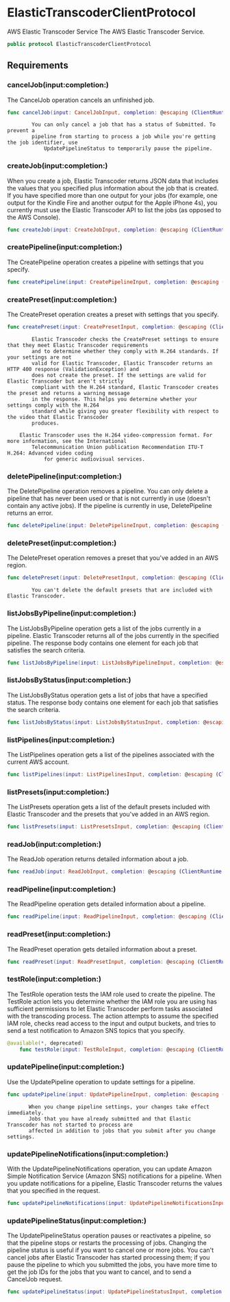 # ElasticTranscoderClientProtocol

<fullname>AWS Elastic Transcoder Service</fullname>
The AWS Elastic Transcoder Service.

``` swift
public protocol ElasticTranscoderClientProtocol 
```

## Requirements

### cancelJob(input:​completion:​)

The CancelJob operation cancels an unfinished job.

``` swift
func cancelJob(input: CancelJobInput, completion: @escaping (ClientRuntime.SdkResult<CancelJobOutputResponse, CancelJobOutputError>) -> Void)
```

``` 
        You can only cancel a job that has a status of Submitted. To prevent a
        pipeline from starting to process a job while you're getting the job identifier, use
            UpdatePipelineStatus to temporarily pause the pipeline.
```

### createJob(input:​completion:​)

When you create a job, Elastic Transcoder returns JSON data that includes the values that you specified
plus information about the job that is created.
If you have specified more than one output for your jobs (for example, one output for the
Kindle Fire and another output for the Apple iPhone 4s), you currently must use the Elastic Transcoder API to
list the jobs (as opposed to the AWS Console).

``` swift
func createJob(input: CreateJobInput, completion: @escaping (ClientRuntime.SdkResult<CreateJobOutputResponse, CreateJobOutputError>) -> Void)
```

### createPipeline(input:​completion:​)

The CreatePipeline operation creates a pipeline with settings that you specify.

``` swift
func createPipeline(input: CreatePipelineInput, completion: @escaping (ClientRuntime.SdkResult<CreatePipelineOutputResponse, CreatePipelineOutputError>) -> Void)
```

### createPreset(input:​completion:​)

The CreatePreset operation creates a preset with settings that you specify.

``` swift
func createPreset(input: CreatePresetInput, completion: @escaping (ClientRuntime.SdkResult<CreatePresetOutputResponse, CreatePresetOutputError>) -> Void)
```

``` 
        Elastic Transcoder checks the CreatePreset settings to ensure that they meet Elastic Transcoder requirements
        and to determine whether they comply with H.264 standards. If your settings are not
        valid for Elastic Transcoder, Elastic Transcoder returns an HTTP 400 response (ValidationException) and
        does not create the preset. If the settings are valid for Elastic Transcoder but aren't strictly
        compliant with the H.264 standard, Elastic Transcoder creates the preset and returns a warning message
        in the response. This helps you determine whether your settings comply with the H.264
        standard while giving you greater flexibility with respect to the video that Elastic Transcoder
        produces.

    Elastic Transcoder uses the H.264 video-compression format. For more information, see the International
        Telecommunication Union publication Recommendation ITU-T H.264: Advanced video coding
            for generic audiovisual services.
```

### deletePipeline(input:​completion:​)

The DeletePipeline operation removes a pipeline.
You can only delete a pipeline that has never been used or that is not currently in use
(doesn't contain any active jobs). If the pipeline is currently in use,
DeletePipeline returns an error.

``` swift
func deletePipeline(input: DeletePipelineInput, completion: @escaping (ClientRuntime.SdkResult<DeletePipelineOutputResponse, DeletePipelineOutputError>) -> Void)
```

### deletePreset(input:​completion:​)

The DeletePreset operation removes a preset that you've added in an AWS region.

``` swift
func deletePreset(input: DeletePresetInput, completion: @escaping (ClientRuntime.SdkResult<DeletePresetOutputResponse, DeletePresetOutputError>) -> Void)
```

``` 
        You can't delete the default presets that are included with Elastic Transcoder.
```

### listJobsByPipeline(input:​completion:​)

The ListJobsByPipeline operation gets a list of the jobs currently in a pipeline.
Elastic Transcoder returns all of the jobs currently in the specified pipeline. The response body contains
one element for each job that satisfies the search criteria.

``` swift
func listJobsByPipeline(input: ListJobsByPipelineInput, completion: @escaping (ClientRuntime.SdkResult<ListJobsByPipelineOutputResponse, ListJobsByPipelineOutputError>) -> Void)
```

### listJobsByStatus(input:​completion:​)

The ListJobsByStatus operation gets a list of jobs that have a specified status. The response
body contains one element for each job that satisfies the search criteria.

``` swift
func listJobsByStatus(input: ListJobsByStatusInput, completion: @escaping (ClientRuntime.SdkResult<ListJobsByStatusOutputResponse, ListJobsByStatusOutputError>) -> Void)
```

### listPipelines(input:​completion:​)

The ListPipelines operation gets a list of the pipelines associated with the current AWS account.

``` swift
func listPipelines(input: ListPipelinesInput, completion: @escaping (ClientRuntime.SdkResult<ListPipelinesOutputResponse, ListPipelinesOutputError>) -> Void)
```

### listPresets(input:​completion:​)

The ListPresets operation gets a list of the default presets included with Elastic Transcoder and the presets that
you've added in an AWS region.

``` swift
func listPresets(input: ListPresetsInput, completion: @escaping (ClientRuntime.SdkResult<ListPresetsOutputResponse, ListPresetsOutputError>) -> Void)
```

### readJob(input:​completion:​)

The ReadJob operation returns detailed information about a job.

``` swift
func readJob(input: ReadJobInput, completion: @escaping (ClientRuntime.SdkResult<ReadJobOutputResponse, ReadJobOutputError>) -> Void)
```

### readPipeline(input:​completion:​)

The ReadPipeline operation gets detailed information about a pipeline.

``` swift
func readPipeline(input: ReadPipelineInput, completion: @escaping (ClientRuntime.SdkResult<ReadPipelineOutputResponse, ReadPipelineOutputError>) -> Void)
```

### readPreset(input:​completion:​)

The ReadPreset operation gets detailed information about a preset.

``` swift
func readPreset(input: ReadPresetInput, completion: @escaping (ClientRuntime.SdkResult<ReadPresetOutputResponse, ReadPresetOutputError>) -> Void)
```

### testRole(input:​completion:​)

The TestRole operation tests the IAM role used to create the pipeline.
The TestRole action lets you determine whether the IAM role you are using
has sufficient permissions to let Elastic Transcoder perform tasks associated with the transcoding
process. The action attempts to assume the specified IAM role, checks read access to the
input and output buckets, and tries to send a test notification to Amazon SNS topics
that you specify.

``` swift
@available(*, deprecated)
    func testRole(input: TestRoleInput, completion: @escaping (ClientRuntime.SdkResult<TestRoleOutputResponse, TestRoleOutputError>) -> Void)
```

### updatePipeline(input:​completion:​)

Use the UpdatePipeline operation to update settings for a pipeline.

``` swift
func updatePipeline(input: UpdatePipelineInput, completion: @escaping (ClientRuntime.SdkResult<UpdatePipelineOutputResponse, UpdatePipelineOutputError>) -> Void)
```

``` 
       When you change pipeline settings, your changes take effect immediately.
       Jobs that you have already submitted and that Elastic Transcoder has not started to process are
       affected in addition to jobs that you submit after you change settings.
```

### updatePipelineNotifications(input:​completion:​)

With the UpdatePipelineNotifications operation, you can update Amazon Simple Notification Service (Amazon SNS) notifications for a pipeline.
When you update notifications for a pipeline, Elastic Transcoder returns the values that you specified in the request.

``` swift
func updatePipelineNotifications(input: UpdatePipelineNotificationsInput, completion: @escaping (ClientRuntime.SdkResult<UpdatePipelineNotificationsOutputResponse, UpdatePipelineNotificationsOutputError>) -> Void)
```

### updatePipelineStatus(input:​completion:​)

The UpdatePipelineStatus operation pauses or reactivates a pipeline, so that the pipeline
stops or restarts the processing of jobs.
Changing the pipeline status is useful if you want to cancel one or more jobs. You can't
cancel jobs after Elastic Transcoder has started processing them; if you pause the pipeline to which
you submitted the jobs, you have more time to get the job IDs for the jobs that you want
to cancel, and to send a CancelJob request.

``` swift
func updatePipelineStatus(input: UpdatePipelineStatusInput, completion: @escaping (ClientRuntime.SdkResult<UpdatePipelineStatusOutputResponse, UpdatePipelineStatusOutputError>) -> Void)
```
